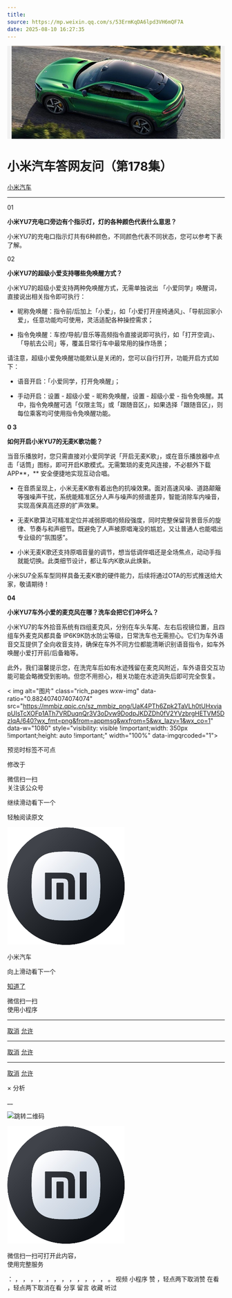 ```yaml
---
title: 
source: https://mp.weixin.qq.com/s/53ErmKqDA6lpd3VH6mQF7A
date: 2025-08-10 16:27:35
---
```


![cover_image](images/img_47abbdca.jpg)


#  小米汽车答网友问（第178集）


[ 小米汽车 ](<javascript:void\(0\);>)

______

01

**小米YU7充电口旁边有个指示灯，灯的各种颜色代表什么意思？**

小米YU7的充电口指示灯共有6种颜色，不同颜色代表不同状态，您可以参考下表了解。

  

02

**小米YU7的****超级小爱****支持哪些****免唤醒****方式？**

小米YU7的超级小爱支持两种免唤醒方式，无需单独说出 「小爱同学」唤醒词，直接说出相关指令即可执行：

  * 昵称免唤醒：指令前/后加上「小爱」，如「小爱打开座椅通风」、「导航回家小爱」，任意功能均可使用，灵活适配各种操控需求；

  * 指令免唤醒：车控/导航/音乐等高频指令直接说即可执行，如「打开空调」、「导航去公司」等，覆盖日常行车中最常用的操作场景；

请注意，超级小爱免唤醒功能默认是关闭的，您可以自行打开，功能开启方式如下：

  * 语音开启：「小爱同学，打开免唤醒」；

  * 手动开启：设置 - 超级小爱 - 昵称免唤醒，设置 - 超级小爱 - 指令免唤醒。其中，指令免唤醒可选「仅限主驾」或「跟随音区」，如果选择「跟随音区」，则每位乘客均可使用指令免唤醒功能。

**0 3**

**如何开启小米YU7的****无麦K歌****功能？**

当音乐播放时，您只需直接对小爱同学说「开启无麦K歌」，或在音乐播放器中点击「话筒」图标，即可开启K歌模式。无需繁琐的麦克风连接，不必额外下载APP**，** 安全便捷地实现互动合唱。

  * 在音质呈现上，小米无麦K歌有着出色的抗噪效果。面对高速风噪、道路颠簸等强噪声干扰，系统能精准区分人声与噪声的频谱差异，智能消除车内噪音，实现高保真高还原的扩声效果。

  * 无麦K歌算法可精准定位并减弱原唱的频段强度，同时完整保留背景音乐的旋律、节奏与和声细节。既避免了人声被原唱淹没的尴尬，又让普通人也能唱出专业级的“氛围感”。

  * 小米无麦K歌还支持原唱音量的调节，想当低调伴唱还是全场焦点，动动手指就能切换。此类细节设计，都让车内K歌从此焕新。

小米SU7全系车型同样具备无麦K歌的硬件能力，后续将通过OTA的形式推送给大家，敬请期待！

**04**

**小米YU7车外****小爱****的麦克风在哪？洗车会把它们冲坏么？**

小米YU7的车外拾音系统有四组麦克风，分别在车头车尾、左右后视镜位置，且四组车外麦克风都具备 IP6K9K防水防尘等级，日常洗车也无需担心。它们为车外语音交互提供了全向收音支持，确保在车外不同方位都能清晰识别语音指令，如车外唤醒小爱打开前/后备箱等。

此外，我们温馨提示您，在洗完车后如有水迹残留在麦克风附近，车外语音交互功能可能会略微受到影响。但您不用担心，相关功能在水迹消失后即可完全恢复。

  

  
< img alt="图片" class="rich_pages wxw-img" data-ratio="0.8824074074074074" src="https://mmbiz.qpic.cn/sz_mmbiz_png/UaK4PTh6Zpk2TaVLh0tUHxviapUIsTcXOFp1ATh7VRDuqnQr3V3oDvw9DodpJKDZDh0fV2YVzbrgHETVM5DzIqA/640?wx_fmt=png&from=appmsg&wxfrom=5&wx_lazy=1&wx_co=1" data-w="1080" style="visibility: visible !important;width: 350px !important;height: auto !important;" width="100%" data-imgqrcoded="1">  
[](<>)

预览时标签不可点

修改于

微信扫一扫  
关注该公众号

继续滑动看下一个

轻触阅读原文

![img_97d833da.jpg](images/img_97d833da.jpg)

小米汽车 

向上滑动看下一个

[知道了](<javascript:;>)

微信扫一扫  
使用小程序

****

[取消](<javascript:void\(0\);>) [允许](<javascript:void\(0\);>)

****

[取消](<javascript:void\(0\);>) [允许](<javascript:void\(0\);>)

****

[取消](<javascript:void\(0\);>) [允许](<javascript:void\(0\);>)

× 分析

__

![跳转二维码]()

![作者头像](images/img_97d833da.jpg)

微信扫一扫可打开此内容，  
使用完整服务

： ， ， ， ， ， ， ， ， ， ， ， ， 。 视频 小程序 赞 ，轻点两下取消赞 在看 ，轻点两下取消在看 分享 留言 收藏 听过